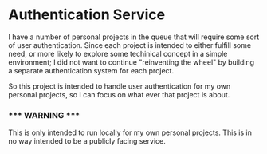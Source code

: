 # Authentication Service

I have a number of personal projects in the queue that will require some sort of user authentication. Since each project is intended to either fulfill some need, or more likely to explore some techinical concept in a simple environment; I did not want to continue "reinventing the wheel" by building a separate authentication system for each project.

So this project is intended to handle user authentication for my own personal projects, so I can focus on what ever that project is about.

### *** WARNING ***
This is only intended to run locally for my own personal projects. This is in no way intended to be a publicly facing service.
